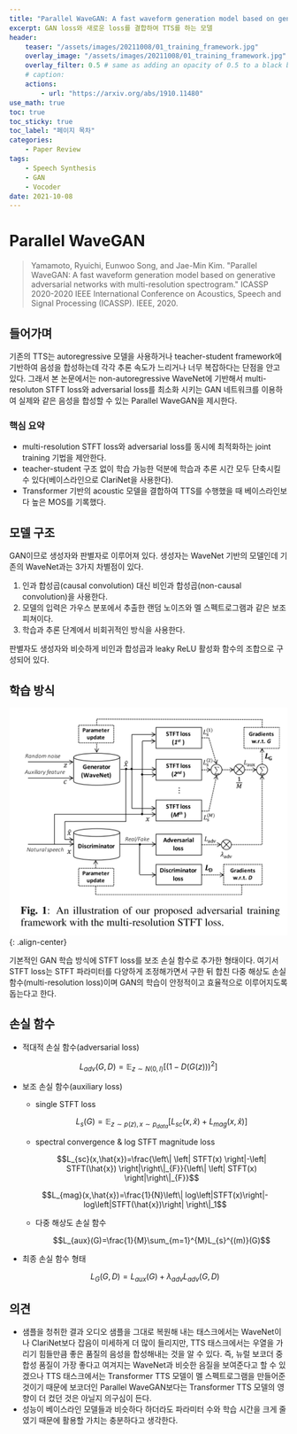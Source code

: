 ```yaml
---
title: "Parallel WaveGAN: A fast waveform generation model based on generative adversarial networks with multi-resolution spectrogram"
excerpt: GAN loss와 새로운 loss를 결합하여 TTS를 하는 모델
header:
    teaser: "/assets/images/20211008/01_training_framework.jpg"
    overlay_image: "/assets/images/20211008/01_training_framework.jpg"
    overlay_filter: 0.5 # same as adding an opacity of 0.5 to a black background
    # caption: 
    actions:
        - url: "https://arxiv.org/abs/1910.11480"
use_math: true
toc: true
toc_sticky: true
toc_label: "페이지 목차"
categories: 
    - Paper Review
tags: 
    - Speech Synthesis
    - GAN
    - Vocoder
date: 2021-10-08
---
```


# Parallel WaveGAN

> Yamamoto, Ryuichi, Eunwoo Song, and Jae-Min Kim. "Parallel WaveGAN: A fast waveform generation model based on generative adversarial networks with multi-resolution spectrogram." ICASSP 2020-2020 IEEE International Conference on Acoustics, Speech and Signal Processing (ICASSP). IEEE, 2020.

## 들어가며

기존의 TTS는 autoregressive 모델을 사용하거나 teacher-student framework에 기반하여 음성을 합성하는데 각각 추론 속도가 느리거나 너무 복잡하다는 단점을 안고 있다. 그래서 본 논문에서는 non-autoregressive WaveNet에 기반해서 multi-resoluton STFT loss와 adversarial loss를 최소화 시키는 GAN 네트워크를 이용하여 실제와 같은 음성을 합성할 수 있는 Parallel WaveGAN을 제시한다.

### 핵심 요약

- multi-resolution STFT loss와 adversarial loss를 동시에 최적화하는 joint training 기법을 제안한다.
- teacher-student 구조 없이 학습 가능한 덕분에 학습과 추론 시간 모두 단축시킬 수 있다(베이스라인으로 ClariNet을 사용한다).
- Transformer 기반의 acoustic 모델을 결합하여 TTS를 수행했을 때 베이스라인보다 높은 MOS를 기록했다.

## 모델 구조

GAN이므로 생성자와 판별자로 이루어져 있다. 생성자는 WaveNet 기반의 모델인데 기존의 WaveNet과는 3가지 차별점이 있다.

1. 인과 합성곱(causal convolution) 대신 비인과 합성곱(non-causal convolution)을 사용한다.
2. 모델의 입력은 가우스 분포에서 추출한 랜덤 노이즈와 멜 스펙트로그램과 같은 보조 피쳐이다.
3. 학습과 추론 단계에서 비회귀적인 방식을 사용한다.

판별자도 생성자와 비슷하게 비인과 합성곱과 leaky ReLU 활성화 함수의 조합으로 구성되어 있다.

## 학습 방식

![training framework](/assets/images/20211008/01_training_framework.jpg){: .align-center}  

기본적인 GAN 학습 방식에 STFT loss를 보조 손실 함수로 추가한 형태이다. 여기서 STFT loss는 STFT 파라미터를 다양하게 조정해가면서 구한 뒤 합친 다중 해상도 손실 함수(multi-resolution loss)이며 GAN의 학습이 안정적이고 효율적으로 이루어지도록 돕는다고 한다.  

## 손실 함수

- 적대적 손실 함수(adversarial loss)

$$L_{adv}(G,D)=\mathbb{E}_{z \sim N(0,I)}[(1-D(G(z)))^2]$$

- 보조 손실 함수(auxiliary loss)
    - single STFT loss
        
        $$L_s(G)=\mathbb{E}_{z\sim p(z),x\sim p_{data}}[L_{sc}(x,\hat{x})+L_{mag}(x,\hat{x})]$$
        
    - spectral convergence & log STFT magnitude loss
        
        $$L_{sc}(x,\hat{x})=\frac{\left\| \left| STFT(x) \right|-\left| STFT(\hat{x}) \right|\right\|_{F}}{\left\| \left| STFT(x) \right|\right\|_{F}}$$
        
    
    $$L_{mag}(x,\hat{x})=\frac{1}{N}\left\| log\left|STFT(x)\right|-log\left|STFT(\hat{x})\right| \right\|_1$$
    
    - 다중 해상도 손실 함수
        
        $$L_{aux}(G)=\frac{1}{M}\sum_{m=1}^{M}L_{s}^{(m)}(G)$$
        
- 최종 손실 함수 형태
    
    $$L_{G}(G,D)=L_{aux}(G)+\lambda_{adv}L_{adv}(G,D)$$
    

## 의견

- 샘플을 청취한 결과 오디오 샘플을 그대로 복원해 내는 태스크에서는 WaveNet이나 ClariNet보다 잡음이 미세하게 더 많이 들리지만, TTS 태스크에서는 우열을 가리기 힘들만큼 좋은 품질의 음성을 합성해내는 것을 알 수 있다. 즉, 뉴럴 보코더 중 합성 품질이 가장 좋다고 여겨지는 WaveNet과 비슷한 음질을 보여준다고 할 수 있겠으나 TTS 태스크에서는 Transformer TTS 모델이 멜 스펙트로그램을 만들어준 것이기 때문에 보코더인 Parallel WaveGAN보다는 Transformer TTS 모델의 영향이 더 컸던 것은 아닐지 의구심이 든다.
- 성능이 베이스라인 모델들과 비슷하다 하더라도 파라미터 수와 학습 시간을 크게 줄였기 때문에 활용할 가치는 충분하다고 생각한다.